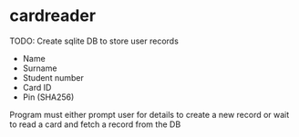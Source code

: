 # cardreader

TODO:
Create sqlite DB to store user records
- Name
- Surname
- Student number
- Card ID
- Pin (SHA256)

Program must either prompt user for details to create a new record or wait to read a card and fetch a record from the DB
